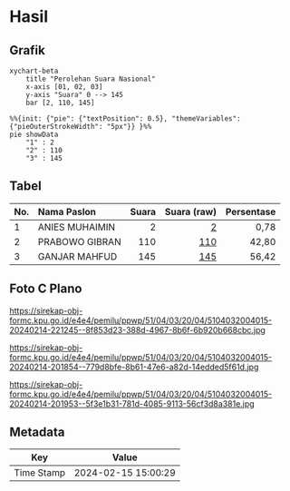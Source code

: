 # Hasil

## Grafik

```mermaid
xychart-beta
    title "Perolehan Suara Nasional"
    x-axis [01, 02, 03]
    y-axis "Suara" 0 --> 145
    bar [2, 110, 145]
```

```mermaid
%%{init: {"pie": {"textPosition": 0.5}, "themeVariables": {"pieOuterStrokeWidth": "5px"}} }%%
pie showData
    "1" : 2
    "2" : 110
    "3" : 145
```

## Tabel

| No. | Nama Paslon    | Suara | Suara (raw) | Persentase |
|:--- |:-------------- | -----:| -----------:| ----------:|
| 1   | ANIES MUHAIMIN | 2     | [2][p-1]    | 0,78       |
| 2   | PRABOWO GIBRAN | 110   | [110][p-2]  | 42,80      |
| 3   | GANJAR MAHFUD  | 145   | [145][p-3]  | 56,42      |


[p-1]: https://github.com/gigit-pemilu/pemilu-2024/blob/main/pilpres/hitung-suara/sub/51-bali/sub/04-gianyar/sub/03-gianyar/sub/2004-lebih/sub/015-tps/sub/paslon-1.txt
[p-2]: https://github.com/gigit-pemilu/pemilu-2024/blob/main/pilpres/hitung-suara/sub/51-bali/sub/04-gianyar/sub/03-gianyar/sub/2004-lebih/sub/015-tps/sub/paslon-2.txt
[p-3]: https://github.com/gigit-pemilu/pemilu-2024/blob/main/pilpres/hitung-suara/sub/51-bali/sub/04-gianyar/sub/03-gianyar/sub/2004-lebih/sub/015-tps/sub/paslon-3.txt

## Foto C Plano

https://sirekap-obj-formc.kpu.go.id/e4e4/pemilu/ppwp/51/04/03/20/04/5104032004015-20240214-221245--8f853d23-388d-4967-8b6f-6b920b668cbc.jpg

https://sirekap-obj-formc.kpu.go.id/e4e4/pemilu/ppwp/51/04/03/20/04/5104032004015-20240214-201854--779d8bfe-8b61-47e6-a82d-14edded5f61d.jpg

https://sirekap-obj-formc.kpu.go.id/e4e4/pemilu/ppwp/51/04/03/20/04/5104032004015-20240214-201953--5f3e1b31-781d-4085-9113-56cf3d8a381e.jpg


## Metadata

| Key        | Value               |
| ---------- | ------------------- |
| Time Stamp | 2024-02-15 15:00:29 |



